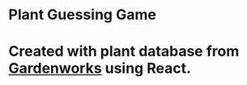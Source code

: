 <h1>Plant Guessing Game</h1>

# Created with plant database from [Gardenworks](https://gardenworks.ca) using React.
